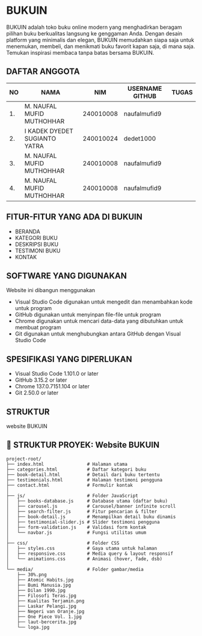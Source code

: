 # BUKUIN
BUKUIN adalah toko buku online modern yang menghadirkan beragam pilihan buku berkualitas langsung ke genggaman Anda. Dengan desain platform yang minimalis dan elegan, BUKUIN memudahkan siapa saja untuk menemukan, membeli, dan menikmati buku favorit kapan saja, di mana saja. Temukan inspirasi membaca tanpa batas bersama BUKUIN.

## DAFTAR ANGGOTA
| NO | NAMA                    | NIM | USERNAME GITHUB | TUGAS |
|----|-------------------------|-----|-----------------|-------|
|1.| M. NAUFAL MUFID MUTHOHHAR | 240010008 | naufalmufid9 | 
|2.| I KADEK DYEDET SUGIANTO YATRA | 240010024 | dedet1000 |
|3.| M. NAUFAL MUFID MUTHOHHAR | 240010008 | naufalmufid9 |
|4.| M. NAUFAL MUFID MUTHOHHAR | 240010008 | naufalmufid9 |

## FITUR-FITUR YANG ADA DI BUKUIN
- BERANDA
- KATEGORI BUKU
- DESKRIPSI BUKU
- TESTIMONI BUKU
- KONTAK

## SOFTWARE YANG DIGUNAKAN
Website ini dibangun menggunakan 
- Visual Studio Code digunakan untuk mengedit dan menambahkan kode untuk program 
- GitHub digunakan untuk menyinpan file-file untuk program
- Chrome digunakan untuk mencari data-data yang dibutuhkan untuk membuat program
- Git digunakan untuk menghubungkan antara GitHub dengan Visual Studio Code

## SPESIFIKASI YANG DIPERLUKAN
- Visual Studio Code 1.101.0 or later
- GitHub 3.15.2 or later
- Chrome 137.0.7151.104 or later
- Git 2.50.0 or later

## STRUKTUR
website BUKUIN

## 📁 STRUKTUR PROYEK: Website **BUKUIN**

```
project-root/
├── index.html                # Halaman utama
├── categories.html           # Daftar kategori buku
├── book-detail.html          # Detail dari buku tertentu
├── testimonials.html         # Halaman testimoni pengguna
├── contact.html              # Formulir kontak
│
├── js/                       # Folder JavaScript
│   ├── books-database.js     # Database utama (daftar buku)
│   ├── carousel.js           # Carousel/banner infinite scroll
│   ├── search-filter.js      # Fitur pencarian & filter
│   ├── book-detail.js        # Menampilkan detail buku dinamis
│   ├── testimonial-slider.js # Slider testimoni pengguna
│   ├── form-validation.js    # Validasi form kontak
│   └── navbar.js             # Fungsi utilitas umum
│
├── css/                      # Folder CSS
│   ├── styles.css            # Gaya utama untuk halaman
│   ├── responsive.css        # Media query & layout responsif
│   └── animations.css        # Animasi (hover, fade, dsb)
│
└── media/                    # Folder gambar/media
    ├── 30%.png
    ├── Atomic Habits.jpg
    ├── Bumi Manusia.jpg
    ├── Dilan 1990.jpg
    ├── Filosofi Teras.jpg
    ├── Kualitas Terjamin.png
    ├── Laskar Pelangi.jpg
    ├── Negeri van Oranje.jpg
    ├── One Piece Vol. 1.jpg
    ├── laut-bercerita.jpg
    └── loga.jpg
```
